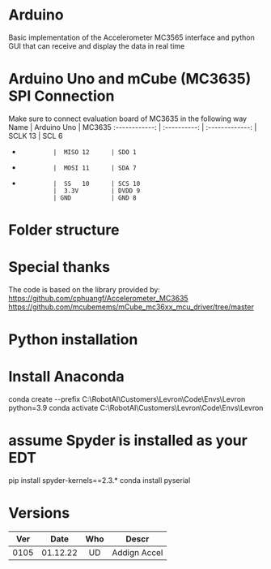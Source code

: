 # Arduino
Basic implementation of the Accelerometer MC3565 interface
and python GUI that can receive and display the data in real time

# Arduino Uno and mCube (MC3635) SPI Connection
Make sure to connect evaluation board of MC3635 in the following way
Name           |  Arduino Uno  | MC3635 
:------------: |  :----------: | :-------------: 
               |  SCLK 13      | SCL 6
-              |  MISO 12      | SDO 1
-              |  MOSI 11      | SDA 7
-              |  SS   10      | SCS 10
               |  3.3V         | DVDD 9
               | GND           | GND 8

# Folder structure

# Special thanks
The code is based on the library provided by:
https://github.com/cphuangf/Accelerometer_MC3635
https://github.com/mcubemems/mCube_mc36xx_mcu_driver/tree/master

# Python installation
# Install Anaconda
conda create --prefix C:\RobotAI\Customers\Levron\Code\Envs\Levron python=3.9
conda activate C:\RobotAI\Customers\Levron\Code\Envs\Levron

# assume Spyder is installed as your EDT
pip install spyder-kernels==2.3.*
conda install pyserial


# Versions

 Ver  | Date         | Who   | Descr
:---: | :----------: | :---: |:-------------: 
0105  | 01.12.22     | UD    | Addign Accel

